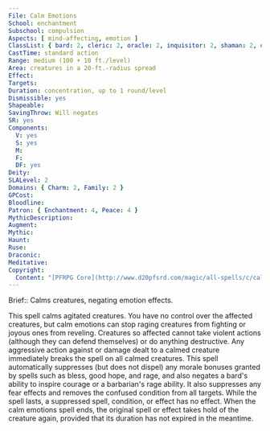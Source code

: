 ```yaml
---
File: Calm Emotions
School: enchantment
Subschool: compulsion
Aspects: [ mind-affecting, emotion ]
ClassList: { bard: 2, cleric: 2, oracle: 2, inquisitor: 2, shaman: 2, occultist: 2, psychic: 2, mesmerist: 2 }
CastTime: standard action
Range: medium (100 + 10 ft./level)
Area: creatures in a 20-ft.-radius spread
Effect: 
Targets: 
Duration: concentration, up to 1 round/level
Dismissible: yes
Shapeable: 
SavingThrow: Will negates
SR: yes
Components:
  V: yes
  S: yes
  M: 
  F: 
  DF: yes
Deity: 
SLALevel: 2
Domains: { Charm: 2, Family: 2 }
GPCost: 
Bloodline: 
Patron: { Enchantment: 4, Peace: 4 }
MythicDescription: 
Augment: 
Mythic: 
Haunt: 
Ruse: 
Draconic: 
Meditative: 
Copyright:
  Content: "[PFRPG Core](http://www.d20pfsrd.com/magic/all-spells/c/calm-emotions)"
---
```

Brief:: Calms creatures, negating emotion effects.

This spell calms agitated creatures. You have no control over the affected creatures, but calm emotions can stop raging creatures from fighting or joyous ones from reveling. Creatures so affected cannot take violent actions (although they can defend themselves) or do anything destructive. Any aggressive action against or damage dealt to a calmed creature immediately breaks the spell on all calmed creatures. This spell automatically suppresses (but does not dispel) any morale bonuses granted by spells such as bless, good hope, and rage, and also negates a bard's ability to inspire courage or a barbarian's rage ability. It also suppresses any fear effects and removes the confused condition from all targets. While the spell lasts, a suppressed spell, condition, or effect has no effect. When the calm emotions spell ends, the original spell or effect takes hold of the creature again, provided that its duration has not expired in the meantime.
